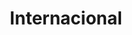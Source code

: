 ---
title: Internacional
categoria: true
subcategorias:
  - Vietnam
  - Kurdistán e Rojava
  - China
  - URSS
  - Euskal Herria
  - Països Catalans
  - Portugal
---